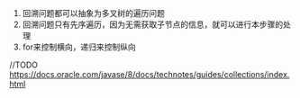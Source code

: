 1. 回溯问题都可以抽象为多叉树的遍历问题
2. 回溯问题只有先序遍历，因为无需获取子节点的信息，就可以进行本步骤的处理
3. for来控制横向，递归来控制纵向

//TODO
https://docs.oracle.com/javase/8/docs/technotes/guides/collections/index.html
